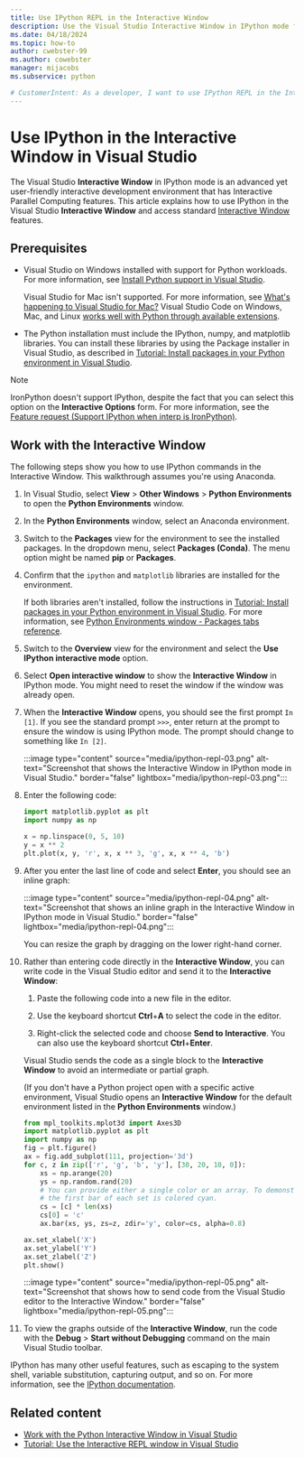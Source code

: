 ```yaml
---
title: Use IPython REPL in the Interactive Window
description: Use the Visual Studio Interactive Window in IPython mode for a user-friendly interactive development environment with Interactive Parallel Computing features.
ms.date: 04/18/2024
ms.topic: how-to
author: cwebster-99
ms.author: cowebster
manager: mijacobs
ms.subservice: python

# CustomerIntent: As a developer, I want to use IPython REPL in the Interactive Window to develop Python applications in Visual Studio.
---
```


# Use IPython in the Interactive Window in Visual Studio

The Visual Studio **Interactive Window** in IPython mode is an advanced yet user-friendly interactive development environment that has Interactive Parallel Computing features. This article explains how to use IPython in the Visual Studio **Interactive Window** and access standard [Interactive Window](python-interactive-repl-in-visual-studio.md) features.

## Prerequisites 

- Visual Studio on Windows installed with support for Python workloads. For more information, see [Install Python support in Visual Studio](installing-python-support-in-visual-studio.md).

   Visual Studio for Mac isn't supported. For more information, see [What's happening to Visual Studio for Mac?](/visualstudio/mac/what-happened-to-vs-for-mac) Visual Studio Code on Windows, Mac, and Linux [works well with Python through available extensions](https://code.visualstudio.com/docs/languages/python).

- The Python installation must include the IPython, numpy, and matplotlib libraries. You can install these libraries by using the Package installer in Visual Studio, as described in [Tutorial: Install packages in your Python environment in Visual Studio](tutorial-working-with-python-in-visual-studio-step-05-installing-packages.md).

> [!NOTE]
> IronPython doesn't support IPython, despite the fact that you can select this option on the **Interactive Options** form. For more information, see the [Feature request (Support IPython when interp is IronPython)](https://github.com/Microsoft/PTVS/issues/84).

## Work with the Interactive Window

The following steps show you how to use IPython commands in the Interactive Window. This walkthrough assumes you're using Anaconda.

1. In Visual Studio, select **View** > **Other Windows** > **Python Environments** to open the **Python Environments** window.

1. In the **Python Environments** window, select an Anaconda environment.

1. Switch to the **Packages** view for the environment to see the installed packages. In the dropdown menu, select **Packages (Conda)**. The menu option might be named **pip** or **Packages**.

1. Confirm that the `ipython` and `matplotlib` libraries are installed for the environment.

   If both libraries aren't installed, follow the instructions in [Tutorial: Install packages in your Python environment in Visual Studio](tutorial-working-with-python-in-visual-studio-step-05-installing-packages.md). For more information, see [Python Environments window - Packages tabs reference](./python-environments-window-tab-reference.md#packages-tab).

1. Switch to the **Overview** view for the environment and select the **Use IPython interactive mode** option.

1. Select **Open interactive window** to show the **Interactive Window** in IPython mode. You might need to reset the window if the window was already open.
   
1. When the **Interactive Window** opens, you should see the first prompt `In [1]`. If you see the standard prompt `>>>`, enter return at the prompt to ensure the window is using IPython mode. The prompt should change to something like `In [2]`.

   :::image type="content" source="media/ipython-repl-03.png" alt-text="Screenshot that shows the Interactive Window in IPython mode in Visual Studio." border="false" lightbox="media/ipython-repl-03.png":::

1. Enter the following code:

   ```python
   import matplotlib.pyplot as plt
   import numpy as np

   x = np.linspace(0, 5, 10)
   y = x ** 2
   plt.plot(x, y, 'r', x, x ** 3, 'g', x, x ** 4, 'b')
   ```

1. After you enter the last line of code and select **Enter**, you should see an inline graph:

   :::image type="content" source="media/ipython-repl-04.png" alt-text="Screenshot that shows an inline graph in the Interactive Window in IPython mode in Visual Studio." border="false" lightbox="media/ipython-repl-04.png":::

   You can resize the graph by dragging on the lower right-hand corner.

1. Rather than entering code directly in the **Interactive Window**, you can write code in the Visual Studio editor and send it to the **Interactive Window**:

   1. Paste the following code into a new file in the editor.
   
   1. Use the keyboard shortcut **Ctrl**+**A** to select the code in the editor.
   
   1. Right-click the selected code and choose **Send to Interactive**. You can also use the keyboard shortcut **Ctrl**+**Enter**.
   
   Visual Studio sends the code as a single block to the **Interactive Window** to avoid an intermediate or partial graph.
   
   (If you don't have a Python project open with a specific active environment, Visual Studio opens an **Interactive Window** for the default environment listed in the **Python Environments** window.)

    ```python
    from mpl_toolkits.mplot3d import Axes3D
    import matplotlib.pyplot as plt
    import numpy as np
    fig = plt.figure()
    ax = fig.add_subplot(111, projection='3d')
    for c, z in zip(['r', 'g', 'b', 'y'], [30, 20, 10, 0]):
        xs = np.arange(20)
        ys = np.random.rand(20)
        # You can provide either a single color or an array. To demonstrate this,
        # the first bar of each set is colored cyan.
        cs = [c] * len(xs)
        cs[0] = 'c'
        ax.bar(xs, ys, zs=z, zdir='y', color=cs, alpha=0.8)

    ax.set_xlabel('X')
    ax.set_ylabel('Y')
    ax.set_zlabel('Z')
    plt.show()
    ```

   :::image type="content" source="media/ipython-repl-05.png" alt-text="Screenshot that shows how to send code from the Visual Studio editor to the Interactive Window." border="false" lightbox="media/ipython-repl-05.png":::

1. To view the graphs outside of the **Interactive Window**, run the code with the **Debug** > **Start without Debugging** command on the main Visual Studio toolbar.

IPython has many other useful features, such as escaping to the system shell, variable substitution, capturing output, and so on. For more information, see the [IPython documentation](https://ipython.org/documentation.html).

## Related content

- [Work with the Python Interactive Window in Visual Studio](./python-interactive-repl-in-visual-studio.md)
- [Tutorial: Use the Interactive REPL window in Visual Studio](./tutorial-working-with-python-in-visual-studio-step-03-interactive-repl.md)
